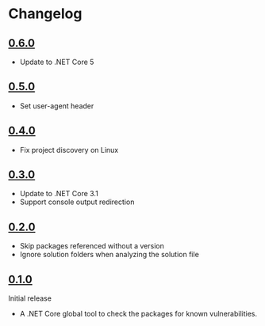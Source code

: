 # Changelog

## [0.6.0]

- Update to .NET Core 5

## [0.5.0]

- Set user-agent header

## [0.4.0]

- Fix project discovery on Linux

## [0.3.0]

- Update to .NET Core 3.1
- Support console output redirection

## [0.2.0]

- Skip packages referenced without a version
- Ignore solution folders when analyzing the solution file

## [0.1.0]

Initial release

- A .NET Core global tool to check the packages for known vulnerabilities.

[0.1.0]: https://github.com/fabiano/dotnet-ossindex/tree/0.1.0
[0.2.0]: https://github.com/fabiano/dotnet-ossindex/tree/0.2.0
[0.3.0]: https://github.com/fabiano/dotnet-ossindex/tree/0.3.0
[0.4.0]: https://github.com/fabiano/dotnet-ossindex/tree/0.4.0
[0.5.0]: https://github.com/fabiano/dotnet-ossindex/tree/0.5.0
[0.6.0]: https://github.com/fabiano/dotnet-ossindex/tree/0.6.0
